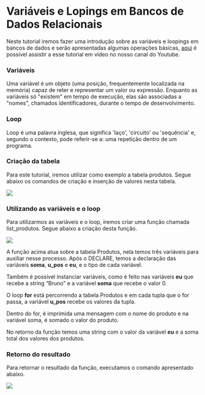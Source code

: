 # Variáveis e Lopings em Bancos de Dados Relacionais

Neste tutorial iremos fazer uma introdução sobre as variáveis e loopings em bancos de dados e serão apresentadas algumas operações básicas, [aqui](https://youtu.be/CQkOqfvaYt4) é possível assistir a esse tutorial em vídeo no nosso canal do Youtube.

### Variáveis
Uma variável é um objeto (uma posição, frequentemente localizada na memória) capaz de reter e representar um valor ou expressão. Enquanto as variáveis só "existem" em tempo de execução, elas são associadas a "nomes", chamados identificadores, durante o tempo de desenvolvimento. 

### Loop

Loop é uma palavra inglesa, que significa 'laço', 'circuito' ou 'sequência' e, segundo o contexto, pode referir-se a: uma repetição dentro de um programa.

### Criação da tabela

Para este tutorial, iremos utilizar como exemplo a tabela produtos.
Segue abaixo os comandos de criação e inserção de valores nesta tabela.

![](https://github.com/ciencia-de-dados-pratica/GEAM-basico/blob/master/2020/Bruno-%20Vari%C3%A1veis%20e%20lopings%20em%20Bacos%20de%20dados/Imagens/Imagem01.png)

### Utilizando as variáveis e o loop

Para utilizarmos as variáveis e o loop, iremos criar uma função chamada list_produtos. Segue abaixo a criação desta função.

![](https://github.com/ciencia-de-dados-pratica/GEAM-basico/blob/master/2020/Bruno-%20Vari%C3%A1veis%20e%20lopings%20em%20Bacos%20de%20dados/Imagens/Imagem02.png)

A função acima atua sobre a tabela Produtos, nela temos três variáveis para auxiliar nesse processo. Após o DECLARE, temos a declaração das variáveis **soma**, **u_pos** e **eu**, e o tipo de cada variável.

Também é possível  instanciar variáveis, como é feito nas variáveis **eu** que recebe a string “Bruno” e a variável **soma** que recebe o valor 0.

O loop **for** está percorrendo a tabela Produtos e em cada tupla que o for passa, a variável **u_pos** recebe os valores da tupla.

Dentro do for, é imprimida uma mensagem com o  nome do produto e na variável soma, é somado o valor do produto.

No retorno da função temos uma string com o valor da variável **eu** e a soma total dos valores dos produtos.

### Retorno do resultado

Para retornar o resultado da função, executamos o comando apresentado abaixo.

![](https://github.com/ciencia-de-dados-pratica/GEAM-basico/blob/master/2020/Bruno-%20Vari%C3%A1veis%20e%20lopings%20em%20Bacos%20de%20dados/Imagens/Imagem03.png)
